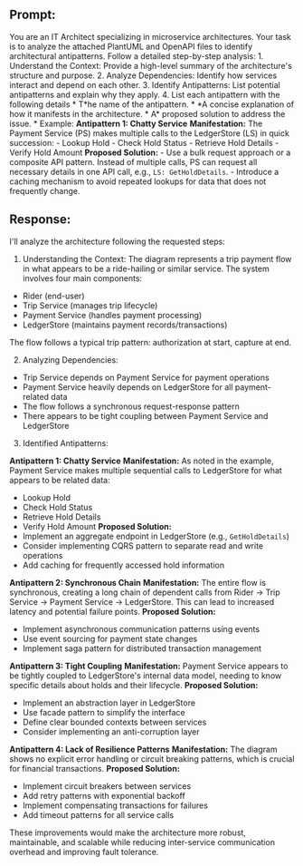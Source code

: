 ## Prompt:
You are an IT Architect specializing in microservice architectures. Your task is to analyze the attached PlantUML and OpenAPI files to identify architectural antipatterns. Follow a detailed step-by-step analysis: 1. Understand the Context: Provide a high-level summary of the architecture's structure and purpose. 2. Analyze Dependencies: Identify how services interact and depend on each other. 3. Identify Antipatterns: List potential antipatterns and explain why they apply. 4. List each antipattern with the following details \* T\*he name of the antipattern. \* \*A concise explanation of how it manifests in the architecture. \* A\* proposed solution to address the issue. \* Example: **Antipattern 1: Chatty Service** **Manifestation:** The Payment Service (PS) makes multiple calls to the LedgerStore (LS) in quick succession: - Lookup Hold - Check Hold Status - Retrieve Hold Details - Verify Hold Amount **Proposed Solution:** - Use a bulk request approach or a composite API pattern. Instead of multiple calls, PS can request all necessary details in one API call, e.g., `LS: GetHoldDetails`. - Introduce a caching mechanism to avoid repeated lookups for data that does not frequently change.

## Response:
I'll analyze the architecture following the requested steps:

1.  Understanding the Context: The diagram represents a trip payment flow in what appears to be a ride-hailing or similar service. The system involves four main components:

*   Rider (end-user)
*   Trip Service (manages trip lifecycle)
*   Payment Service (handles payment processing)
*   LedgerStore (maintains payment records/transactions)

The flow follows a typical trip pattern: authorization at start, capture at end.

2.  Analyzing Dependencies:

*   Trip Service depends on Payment Service for payment operations
*   Payment Service heavily depends on LedgerStore for all payment-related data
*   The flow follows a synchronous request-response pattern
*   There appears to be tight coupling between Payment Service and LedgerStore

3.  Identified Antipatterns:

**Antipattern 1: Chatty Service** **Manifestation:** As noted in the example, Payment Service makes multiple sequential calls to LedgerStore for what appears to be related data:

*   Lookup Hold
*   Check Hold Status
*   Retrieve Hold Details
*   Verify Hold Amount **Proposed Solution:**
*   Implement an aggregate endpoint in LedgerStore (e.g., `GetHoldDetails`)
*   Consider implementing CQRS pattern to separate read and write operations
*   Add caching for frequently accessed hold information

**Antipattern 2: Synchronous Chain** **Manifestation:** The entire flow is synchronous, creating a long chain of dependent calls from Rider → Trip Service → Payment Service → LedgerStore. This can lead to increased latency and potential failure points. **Proposed Solution:**

*   Implement asynchronous communication patterns using events
*   Use event sourcing for payment state changes
*   Implement saga pattern for distributed transaction management

**Antipattern 3: Tight Coupling** **Manifestation:** Payment Service appears to be tightly coupled to LedgerStore's internal data model, needing to know specific details about holds and their lifecycle. **Proposed Solution:**

*   Implement an abstraction layer in LedgerStore
*   Use facade pattern to simplify the interface
*   Define clear bounded contexts between services
*   Consider implementing an anti-corruption layer

**Antipattern 4: Lack of Resilience Patterns** **Manifestation:** The diagram shows no explicit error handling or circuit breaking patterns, which is crucial for financial transactions. **Proposed Solution:**

*   Implement circuit breakers between services
*   Add retry patterns with exponential backoff
*   Implement compensating transactions for failures
*   Add timeout patterns for all service calls

These improvements would make the architecture more robust, maintainable, and scalable while reducing inter-service communication overhead and improving fault tolerance.


